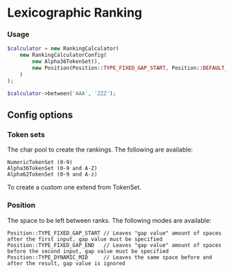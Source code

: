 # Lexicographic Ranking

### Usage

```php
$calculator = new RankingCalculator(
    new RankingCalculatorConfig(
        new Alpha36TokenSet(),
        new Position(Position::TYPE_FIXED_GAP_START, Position::DEFAULT_GAP)
    )
);

$calculator->between('AAA', 'ZZZ');
```

## Config options
### Token sets

The char pool to create the rankings. The following are available:
```
NumericTokenSet (0-9)
Alpha36TokenSet (0-9 and A-Z)
Alpha62TokenSet (0-9 and A-z)
```
To create a custom one extend from TokenSet. 

### Position
The space to be left between ranks. The following modes are available:
```
Position::TYPE_FIXED_GAP_START // Leaves "gap value" amount of spaces after the first input, gap value must be specified
Position::TYPE_FIXED_GAP_END   // Leaves "gap value" amount of spaces before the second input, gap value must be specified
Position::TYPE_DYNAMIC_MID     // Leaves the same space before and after the result, gap value is ignored 
```
